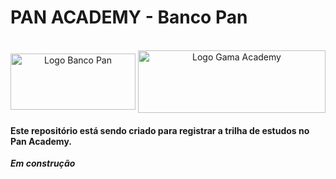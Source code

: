 <h1 aling="center">PAN ACADEMY - Banco Pan</h1>

<div style="display: inline_block" align="center"><br>
  <img align="center" alt="Logo Banco Pan" height="90" width="200" src="https://bancopan.corporate.gama.academy/wp-content/uploads/sites/10/2021/08/logo-Positivo.png">
  <img align="center" alt="Logo Gama Academy" height="100" width="300" src="https://bancopan.corporate.gama.academy/wp-content/uploads/sites/10/2021/08/gama-academy-logo-horizontal-verde-preto.png">
</div>


<h4>Este repositório está sendo criado para registrar a trilha de estudos no Pan Academy.</h4>

***Em construção***

